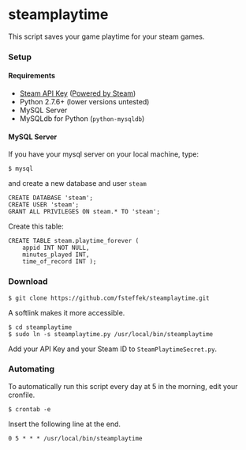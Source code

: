 steamplaytime
=============

This script saves your game playtime for your steam games.

### Setup

#### Requirements
* [Steam API Key](http://steamcommunity.com/dev) ([Powered by Steam](http://steampowered.com))
* Python 2.7.6+ (lower versions untested)
* MySQL Server
* MySQLdb for Python (`python-mysqldb`)

#### MySQL Server
If you have your mysql server on your local machine, type:
```
$ mysql
```
and create a new database and user `steam`
```
CREATE DATABASE 'steam';
CREATE USER 'steam';
GRANT ALL PRIVILEGES ON steam.* TO 'steam';
```

Create this table:
```
CREATE TABLE steam.playtime_forever ( 
    appid INT NOT NULL,
    minutes_played INT,
    time_of_record INT );
```

### Download
```
$ git clone https://github.com/fsteffek/steamplaytime.git
```
A softlink makes it more accessible.
```
$ cd steamplaytime
$ sudo ln -s steamplaytime.py /usr/local/bin/steamplaytime
```
Add your API Key and your Steam ID to `SteamPlaytimeSecret.py`.

### Automating
To automatically run this script every day at 5 in the morning, edit your cronfile.
```
$ crontab -e
```
Insert the following line at the end.
```
0 5 * * * /usr/local/bin/steamplaytime
```

